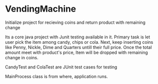 # VendingMachine
Initialize project for recieving coins and return product with remaining change

Its a core java project with Junit testing available in it. Primary task is let user pick the item among candy, chips or cola. 
Next, keep inserting coins like Penny, Nickle, Dime and Quarters untill their full price. Once the total amount meet with product's price,
Item will be dropped with remaining change in coins.

CandyTest and ColaTest are JUnit test cases for testing

MainProcess class is from where, application runs.

